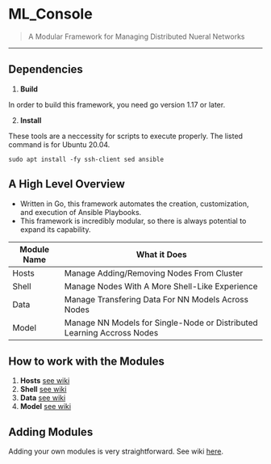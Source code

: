 # ML_Console

> A Modular Framework for Managing Distributed Nueral Networks
----------------------------------------------------------------

## Dependencies

1. **Build**

In order to build this framework, you need go version 1.17 or later.

2. **Install**

These tools are a neccessity for scripts to execute properly.
The listed command is for Ubuntu 20.04.

```
sudo apt install -fy ssh-client sed ansible
```

## A High Level Overview

 - Written in Go, this framework automates the creation, customization, and execution of Ansible Playbooks. 
 - This framework is incredibly modular, so there is always potential to expand its capability.

| Module Name | What it Does |
|-------------|--------------|
| Hosts | Manage Adding/Removing Nodes From Cluster |
| Shell | Manage Nodes With A More Shell-Like Experience |
| Data | Manage Transfering Data For NN Models Across Nodes |
| Model | Manage NN Models for Single-Node or Distributed Learning Accross Nodes |  

## How to work with the Modules

1. **Hosts** [see wiki]()
2. **Shell** [see wiki]()
3. **Data** [see wiki]()
4. **Model** [see wiki]()

## Adding Modules

Adding your own modules is very straightforward. See wiki [here]().
